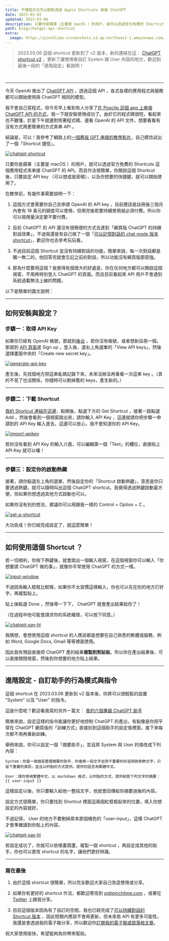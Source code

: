 ```yaml
---
title: 不懂程式也可以輕鬆透過 Apple Shortcuts 串接 ChatGPT
date: 2023-03-02
updated: 2023-03-06
description: 只要你是蘋果（主要是 macOS ）的用戶，就可以透過官方免費的 Shortcuts 這個應用程式來串接 ChatGPT 的 API 。而且作法很簡單，你開啟這個 Shortcut 後，只要設定 API key （可以想成是密碼），以及你想要的快捷鍵，就可以開始使用了。
path: blog/chatgpt-api-shortcut
extra:
  image: https://pinchlime-screenshots.s3.ap-northeast-1.amazonaws.com/chatgpt-say-hi_37nm4M.webp
---
```


> 2023.03.06 這個 shortcut 更新到了 v2 版本，新的連結在這： [ChatGPT shortcut v2](http://bit.ly/3ZJYOTH) ，更新了讓使用者自訂 System 跟 User 內容的地方，歡迎到最後一段的「進階設定」看說明！

<br>

---

今天 OpenAI 推出了 [ChatGPT API](https://openai.com/blog/introducing-chatgpt-and-whisper-apis) ，透過這個 API ，各式各樣的應用程式與服務都可以開始使用與 ChatGPT 相同的模型。

我不會自己寫程式，但今天早上看到有人分享了[在 Popclip 這個 app 上串接 ChatGPT API 的方式](https://forum.popclip.app/t/a-popclip-extension-for-chatgpt-updated/1283/16)，我一下就安裝使用成功了。由於它的程式碼很短，看起來也不難懂，於是下午就邊對照著程式碼、邊看 OpenAI 的 API 文件，想要看看有沒有方式用更簡單的方式來串 API 。

結論是，可以！我參考了網路上的[一個舊版 GPT 串接的教學影片](https://www.youtube.com/watch?v=CN0SZ33x0bE)，自己模仿試出了一個「Shortcut 捷徑」。

<a href="https://pinchlime-screenshots.s3.ap-northeast-1.amazonaws.com/chatgpt-shortcut_zhvdqo.gif" data-fancybox data-caption="chatgpt-shortcut">
  <img src="https://pinchlime-screenshots.s3.ap-northeast-1.amazonaws.com/chatgpt-shortcut_zhvdqo.gif" loading="lazy" alt="chatgpt-shortcut" align="center" />
</a>

只要你是蘋果（主要是 macOS ）的用戶，就可以透過官方免費的 Shortcuts 這個應用程式來串接 ChatGPT 的 API。而且作法很簡單，你開啟這個 Shortcut 後，只要設定 API key （可以想成是密碼），以及你想要的快捷鍵，就可以開始使用了。


在教學前，有幾件事需要說明一下：

1. 這個方式會需要你自己去申請 OpenAI 的 API key ，目前應該是註冊後三個月內會有 18 美元的額度可以使用，但用完後若要持續使用就必須付費。所以你可以視用量決定要不要付費。

2. 目前 ChatGPT 的 API 還沒有很簡便的方式去達到「網頁版 ChatGPT 的持續對話效果」，不過我還是有自己做了一個「[可以記憶對話的 chat mode 版本 shortcut](@/archive/chatgpt-api-shortcut-chat-mode.md)」，歡迎你也去參考玩玩看。

3. 不過目前這個 Shortcut 並沒有持續對話的功能，簡單來說，每一次對話都是獨一無二的，他回答完就會忘記之前的對話，所以功能沒有網頁版那麼強。

4. 那為什麼要用這個？我覺得有個很大的好處是，你在任何地方都可以開啟這個視窗，不用再特別登入 ChatGPT 的頁面。而且目前看起來 API 用戶不會遇到系統過載無法上線的問題。

以下是簡單的圖文說明：
<!-- more -->

---

## 如何安裝與設定？

### 步驟一：取得 API Key

如果你已經有 OpenAI 帳號，那就到[後台](https://platform.openai.com/) ，若你沒有帳號，或者想新註冊一個，那就到 [API 頁面](https://openai.com/blog/openai-api)選 Sign up ，登入後，選右上角選單的「View API keys」，然後選擇畫面中央的「Create new secret key」。

<a href="https://pinchlime-screenshots.s3.ap-northeast-1.amazonaws.com/generate-api-key_MjXCsD.webp" data-fancybox data-caption="generate-api-key">
  <img src="https://pinchlime-screenshots.s3.ap-northeast-1.amazonaws.com/generate-api-key_MjXCsD.webp" loading="lazy" alt="generate-api-key" align="center" />
</a>

產生後，先找個地方把這串亂碼記錄下來，未來沒辦法再重看一次這串 key 。（真的不見了也沒關係，你隨時可以刪掉舊的 keys，產生新的。）

---

### 步驟二：下載 Shortcut

[我的 Shortcut 連結在這邊](http://bit.ly/3ZJYOTH)，點開後，點選下方的 Get Shortcut ，接著一路點選 Add ，然後會看到一個視窗跳出來，請你輸入 API Key ，這邊就請你把步驟一申請到的 API Key 輸入進去。這邊可以放心，我不會知道你的 API Key。

<a href="https://pinchlime-screenshots.s3.ap-northeast-1.amazonaws.com/import-apikey_CowYG5.webp" data-fancybox data-caption="import-apikey">
  <img src="https://pinchlime-screenshots.s3.ap-northeast-1.amazonaws.com/import-apikey_CowYG5.webp" loading="lazy" alt="import-apikey" align="center" />
</a>

若你沒有看到 API Key 的輸入介面，可以編輯第一個「Text」的欄位，直接貼上 API Key 就可以囉！


---

### 步驟三：設定你的啟動熱鍵

接著，請你點選左上角的選單，然後設定你的「Shortcut 啟動熱鍵」，意思是你只要透過熱鍵，就可以隨時叫出這個 ChatGPT shortcut。我覺得透過熱鍵啟動最方便，但如果你想透過其他方式啟動也可以。

如果你沒有別的想法，建議你可以用跟我一樣的 Control \+ Option \+ C 。

<a href="https://pinchlime-screenshots.s3.ap-northeast-1.amazonaws.com/set-a-shortcut_aS30cY.webp" data-fancybox data-caption="set-a-shortcut">
  <img src="https://pinchlime-screenshots.s3.ap-northeast-1.amazonaws.com/set-a-shortcut_aS30cY.webp" loading="lazy" alt="set-a-shortcut" align="center" />
</a>

大功告成！你已經完成設定了，就這麼簡單！

---

## 如何使用這個 Shortcut ？

若一切順利，你按下熱鍵後，就會跳出一個輸入視窗，在這個視窗你可以輸入「你想要請 ChatGPT 做的事」，就像你平常使用 ChatGPT 的方式一樣。

<a href="https://pinchlime-screenshots.s3.ap-northeast-1.amazonaws.com/input-window_DlrWQZ.webp" data-fancybox data-caption="input-window">
  <img src="https://pinchlime-screenshots.s3.ap-northeast-1.amazonaws.com/input-window_DlrWQZ.webp" loading="lazy" alt="input-window" align="center" />
</a>

不過因為輸入框框比較矮，如果你不太習慣這樣輸入，你也可以先在別的地方打好字，再複製貼上。

貼上後點選 Done ，然後等一下下， ChatGPT 就會產出結果給你了！

（在過程中他可能會請求你的系統權限，可以按下同意。）


<a href="https://pinchlime-screenshots.s3.ap-northeast-1.amazonaws.com/chatgpt-say-hi_37nm4M.webp" data-fancybox data-caption="chatgpt-say-hi">
  <img src="https://pinchlime-screenshots.s3.ap-northeast-1.amazonaws.com/chatgpt-say-hi_37nm4M.webp" loading="lazy" alt="chatgpt-say-hi" align="center" />
</a>

我猜想，會想使用這個 shortcut 的人應該都是想要在自己熟悉的軟體或服務，例如 Word, Google Docs, Gmail 等等裡面使用。

因此我有預設直接把 ChatGPT 產的結果**複製到剪貼板**。所以你在產出結果後，可以直接關閉視窗，然後到你想要的地方貼上結果。

---

## 進階設定 - 自訂助手的行為模式與指令

這個 shortcut 在 2023.03.06 更新到 v2 版本後，你將可以很輕鬆的設置 "System" 以及 "User" 的指令。

這是什麼呢？歡迎看我寫的另外一篇文： [我的六個專屬 ChatGPT 助手](@/newsletters/22-my-six-chatgpt-assistants.md)

簡單來說，設定這樣的指令能讓你更好地控制 ChatGPT 的產出，有點像是你把平常在 ChatGPT 網頁版的「訓練方式」直接刻到這個助手的設定值裡面，接下來每次都不用再重新訓練。

舉例來說，你可以設定一個「摘要助手」，並且將 System 與 User 的值改成下列內容：

`System：你是一個擅長整理摘要的助手，你會將一段文字去除不重要的形容詞與修飾文字，只留下重要的資訊，並且以列點的方式提供。提供的語言為繁體中文。`

`User：請你使用繁體中文，以 markdown 格式，以列點的方式，提供給我下列文字的摘要： {{ user-input }}`

這樣設定以後，你只要輸入給他一整段文字，他就會回傳給你摘要過後的內容。


設定方式很簡單，你只要找到 Shortcut 裡面這兩個紅框框起來的位置，填入你想設定的內容就好。

不過記得， User 的地方不要刪掉原本那個橘色的「user-input」，這樣 ChatGPT 才會準確讀到你貼上的內容。

<a href="https://pinchlime-screenshots.s3.ap-northeast-1.amazonaws.com/change-system-and-user-variables_yoxVNt.webp" data-fancybox data-caption="chatgpt-say-hi">
  <img src="https://pinchlime-screenshots.s3.ap-northeast-1.amazonaws.com/change-system-and-user-variables_yoxVNt.webp" loading="lazy" alt="chatgpt-say-hi" align="center" />
</a>

若設定成功了，你就可以依樣畫葫蘆，複製一個 shortcut ，再設定成其他的助手，你也可以更改 shortcut 的名字，讓他們更好辨識。

---

### 寫在最後

1. 由於這個 shortcut 很簡單，所以完全歡迎大家自己改造使用或分享。

2. 如果你有更好的 shortcut 作法，都歡迎寄信到 pj@pinchlime.com ，或著在 [Twitter](https://twitter.com/WuPingJu) 上跟我分享。

3. 目前這個版本因為有了自訂的空間，我也已經完成了[可以持續對話的 Shortcut 版本](@/archive/chatgpt-api-shortcut-chat-mode.md) ，因此短期內應該不會再更新，但未來若 API 有更多可能性，我還是會透過我的電子報分享，所以歡迎你[訂閱我的電子報或部落格文章](https://pinchlime.com/subscribe/)。

祝大家使用愉快，希望能夠為你帶來幫助。